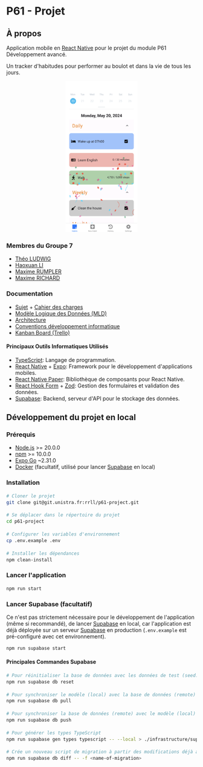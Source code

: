 # P61 - Projet

## À propos

Application mobile en [React Native](https://reactnative.dev/) pour le projet du module P61 Développement avancé.

Un tracker d'habitudes pour performer au boulot et dans la vie de tous les jours.

<p align="center">
  <img src="./docs/screenshots/habits.png" alt="Habits Tracker Screenshot" height="400px" />
</p>

### Membres du Groupe 7

- [Théo LUDWIG](https://git.unistra.fr/t.ludwig)
- [Haoxuan LI](https://git.unistra.fr/haoxuan.li)
- [Maxime RUMPLER](https://git.unistra.fr/m.rumpler)
- [Maxime RICHARD](https://git.unistra.fr/maximerichard)

### Documentation

- [Sujet](./docs/SUJET.md) + [Cahier des charges](./docs/CAHIER-DES-CHARGES.md)
- [Modèle Logique des Données (MLD)](./docs/MLD.md)
- [Architecture](./docs/ARCHITECTURE.md)
- [Conventions développement informatique](./docs/CONVENTIONS.md)
- [Kanban Board (Trello)](https://trello.com/b/8kYlcLA8/habits-tracker)

#### Principaux Outils Informatiques Utilisés

- [TypeScript](https://www.typescriptlang.org/): Langage de programmation.
- [React Native](https://reactnative.dev/) + [Expo](https://expo.io/): Framework pour le développement d'applications mobiles.
- [React Native Paper](https://callstack.github.io/react-native-paper/): Bibliothèque de composants pour React Native.
- [React Hook Form](https://react-hook-form.com/) + [Zod](https://zod.dev/): Gestion des formulaires et validation des données.
- [Supabase](https://supabase.io/): Backend, serveur d'API pour le stockage des données.

## Développement du projet en local

### Prérequis

- [Node.js](https://nodejs.org/) >= 20.0.0
- [npm](https://www.npmjs.com/) >= 10.0.0
- [Expo Go](https://expo.io/client) ~2.31.0
- [Docker](https://www.docker.com/) (facultatif, utilisé pour lancer [Supabase](https://supabase.io/) en local)

### Installation

```sh
# Cloner le projet
git clone git@git.unistra.fr:rrll/p61-project.git

# Se déplacer dans le répertoire du projet
cd p61-project

# Configurer les variables d'environnement
cp .env.example .env

# Installer les dépendances
npm clean-install
```

### Lancer l'application

```sh
npm run start
```

### Lancer Supabase (facultatif)

Ce n'est pas strictement nécessaire pour le développement de l'application (même si recommandé), de lancer [Supabase](https://supabase.io/) en local, car l'application est déjà déployée sur un serveur [Supabase](https://supabase.io/) en production (`.env.example` est pré-configuré avec cet environnement).

```sh
npm run supabase start
```

#### Principales Commandes Supabase

```sh
# Pour réinitialiser la base de données avec les données de test (seed.sql)
npm run supabase db reset

# Pour synchroniser le modèle (local) avec la base de données (remote)
npm run supabase db pull

# Pour synchroniser la base de données (remote) avec le modèle (local)
npm run supabase db push

# Pour générer les types TypeScript
npm run supabase gen types typescript -- --local > ./infrastructure/supabase/supabase-types.ts

# Crée un nouveau script de migration à partir des modifications déjà appliquées à votre base de données locale (remplacer `<name-of-migration>` avec le nom de la migration)
npm run supabase db diff -- -f <name-of-migration>
```
